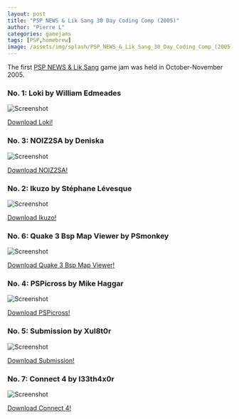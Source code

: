 ```yaml
---
layout: post
title: "PSP NEWS & Lik Sang 30 Day Coding Comp (2005)"
author: "Pierre L"
categories: gamejams
tags: [PSP,homebrew]
image: /assets/img/splash/PSP_NEWS_&_Lik_Sang_30_Day_Coding_Comp_(2005).webp
---
```


The first [PSP NEWS & Lik Sang](https://web.archive.org/web/20051223225608/http://psp-news.dcemu.co.uk/psp30codingcomp.shtml) game jam was held in October-November 2005.

### No. 1: Loki by William Edmeades

![Screenshot](https://github.com/PSP-Archive/PSP-Archive.github.io/raw/gh-pages/assets/img/snaps/loki.webp)

<a href="https://archive.org/details/loki.-7z">Download Loki!</a>

### No. 3: NOIZ2SA by Deniska

![Screenshot](https://github.com/PSP-Archive/PSP-Archive.github.io/raw/gh-pages/assets/img/snaps/NOIZ00518_00000.webp)

<a href="https://archive.org/details/noiz-2-sa.-7z">Download NOIZ2SA!</a>

### No. 2: Ikuzo by Stéphane Lévesque

![Screenshot](https://github.com/PSP-Archive/PSP-Archive.github.io/raw/gh-pages/assets/img/snaps/IKUZ00402_00000.webp)

<a href="https://archive.org/details/ikuzo.-7z">Download Ikuzo!</a>

### No. 6: Quake 3 Bsp Map Viewer by PSmonkey

![Screenshot](https://github.com/PSP-Archive/PSP-Archive.github.io/raw/gh-pages/assets/img/snaps/ZBOO00649_00000.webp)

<a href="https://archive.org/details/bspviewer.-7z">Download Quake 3 Bsp Map Viewer!</a>

### No. 4: PSPicross by Mike Haggar

![Screenshot](https://github.com/PSP-Archive/PSP-Archive.github.io/raw/gh-pages/assets/img/snaps/PSPI01576_00000.webp)

<a href="https://archive.org/details/pspicross-02.7z">Download PSPicross!</a>

### No. 5: Submission by Xul8t0r

![Screenshot](https://github.com/PSP-Archive/PSP-Archive.github.io/raw/gh-pages/assets/img/snaps/SUBM01100_00000.webp)

<a href="https://archive.org/details/submission.7z">Download Submission!</a>

### No. 7: Connect 4 by l33th4x0r

![Screenshot](https://github.com/PSP-Archive/PSP-Archive.github.io/raw/gh-pages/assets/img/snaps/DROP00877_00000.webp)

<a href="https://archive.org/details/connect4.7z">Download Connect 4!</a>
